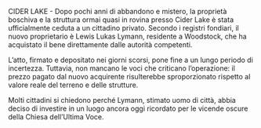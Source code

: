
CIDER LAKE - Dopo pochi anni di abbandono e mistero, la proprietà boschiva e la struttura ormai quasi in rovina presso Cider Lake è stata ufficialmente ceduta a un cittadino privato. Secondo i registri fondiari, il nuovo proprietario è Lewis Lukas Lymann, residente a Woodstock, che ha acquistato il bene direttamente dalle autorità competenti.

L’atto, firmato e depositato nei giorni scorsi, pone fine a un lungo periodo di incertezza. Tuttavia, non mancano le voci che criticano l’operazione: il prezzo pagato dal nuovo acquirente risulterebbe sproporzionato rispetto al valore reale del terreno e delle strutture.

Molti cittadini si chiedono perché Lymann, stimato uomo di città, abbia deciso di investire in un luogo ancora oggi ricordato per le vicende oscure della Chiesa dell’Ultima Voce.
